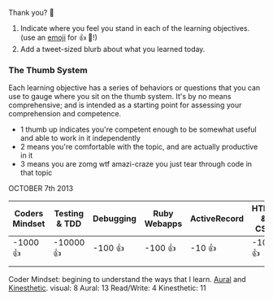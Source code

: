 Thank you?
:hankey:


1. Indicate where you feel you stand in each of the learning objectives.
   (use an [emoji](http://www.emoji-cheat-sheet.com/) for :+1: :gem:!)
2. Add a tweet-sized blurb about what you learned today.

### The Thumb System

Each learning objective has a series of behaviors or questions that you can use
to gauge where you sit on the thumb system. It's by no means comprehensive; and
is intended as a starting point for assessing your comprehension and competence.

* 1 thumb up indicates you're competent enough to be somewhat useful and able to
  work in it independently
* 2 means you're comfortable with the topic, and are actually productive in it
* 3 means you are zomg wtf amazi-craze you just tear through code in that topic

OCTOBER 7th 2013

| Coders Mindset | Testing & TDD | Debugging | Ruby Webapps | ActiveRecord | HTML & CSS |
| -------------- | ------------- | --------- | ------------ | ------------ | ---------- |
|   -1000 :+1:   |  -10000 :+1:  | -100 :+1: |   -100 :+1:  |   -10 :+1:   |  -10 :+1:  |
|				 |				 |			 |				|			   |	  	 	|

Coder Mindset: begining to understand the ways that I learn. [Aural](http://www.vark-learn.com/english/page.asp?p=aural) and [Kinesthetic](http://www.vark-learn.com/english/page.asp?p=kinesthetic#). visual: 8 Aural: 13 Read/Write: 4 Kinesthetic: 11